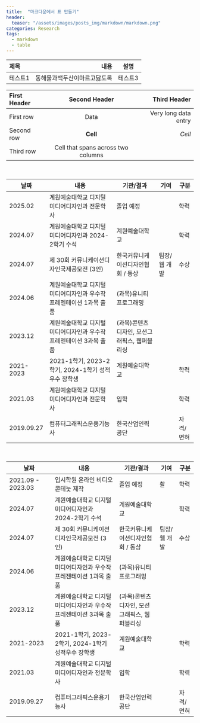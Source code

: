 ```yaml
---
title:  "마크다운에서 표 만들기"
header:
  teaser: "/assets/images/posts_img/markdown/markdown.png"
categories: Research
tags:
  - markdown
  - table
---
```



|제목        |내용  |설명     |
|:------|---:|:---:|
|테스트1|동해물과백두산이마르고닳도록|테스트3|

   

| First Header  | Second Header | Third Header         |
| :------------ | :-----------: | -------------------: |
| First row     | Data          | Very long data entry |
| Second row    | **Cell**      | *Cell*               |
| Third row     | Cell that spans across two columns  ||   
   

<br>

| 날짜       	| 내용                                                               	| 기관/결과                                    	| 기여         	| 구분      	|
|------------	|--------------------------------------------------------------------	|----------------------------------------------	|--------------	|-----------	|
| 2025.02    	| 계원예술대학교 디지털미디어디자인과 전문학사                       	| 졸업 예정                                    	|              	| 학력      	|
| 2024.07    	| 계원예술대학교 디지털미디어디자인과 2024-2학기 수석                	| 계원예술대학교                               	|              	| 학력      	|
| 2024.07    	| 제 30회 커뮤니케이션디자인국제공모전 (3인)                         	| 한국커뮤니케이션디자인협회 / 동상            	| 팀장/웹 개발 	| 수상      	|
| 2024.06    	| 계원예술대학교 디지털미디어디자인과 우수작 프레젠테이션 1과목 출품 	| (과목)유니티프로그래밍                       	|              	|           	|
| 2023.12    	| 계원예술대학교 디지털미디어디자인과 우수작 프레젠테이션 3과목 출품 	| (과목)콘텐츠디자인, 모션그래픽스, 웹퍼블리싱 	|              	|           	|
| 2021-2023  	| 2021-1학기, 2023-2학기, 2024-1학기 성적우수 장학생                 	| 계원예술대학교                               	|              	| 학력      	|
| 2021.03    	| 계원예술대학교 디지털미디어디자인과 전문학사                       	| 입학                                         	|              	| 학력      	|
| 2019.09.27 	| 컴퓨터그래픽스운용기능사                                           	| 한국산업인력공단                             	|              	| 자격/면혀 	|
   
<br>

| 날짜       	| 내용                                                               	| 기관/결과                                    	| 기여         	| 구분      	|
|------------	|--------------------------------------------------------------------	|----------------------------------------------	|--------------	|-----------	|
| 2021.09 - 2023.03    	| 입시학원 온라인 비디오 콘테늧 제작                       	| 졸업 예정                                    	|         촬     	| 학력      	|
| 2024.07    	| 계원예술대학교 디지털미디어디자인과 2024-2학기 수석                	| 계원예술대학교                               	|              	| 학력      	|
| 2024.07    	| 제 30회 커뮤니케이션디자인국제공모전 (3인)                         	| 한국커뮤니케이션디자인협회 / 동상            	| 팀장/웹 개발 	| 수상      	|
| 2024.06    	| 계원예술대학교 디지털미디어디자인과 우수작 프레젠테이션 1과목 출품 	| (과목)유니티프로그래밍                       	|              	|           	|
| 2023.12    	| 계원예술대학교 디지털미디어디자인과 우수작 프레젠테이션 3과목 출품 	| (과목)콘텐츠디자인, 모션그래픽스, 웹퍼블리싱 	|              	|           	|
| 2021-2023  	| 2021-1학기, 2023-2학기, 2024-1학기 성적우수 장학생                 	| 계원예술대학교                               	|              	| 학력      	|
| 2021.03    	| 계원예술대학교 디지털미디어디자인과 전문학사                       	| 입학                                         	|              	| 학력      	|
| 2019.09.27 	| 컴퓨터그래픽스운용기능사                                           	| 한국산업인력공단                             	|              	| 자격/면혀 	|